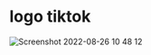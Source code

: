 # logo tiktok

![Screenshot 2022-08-26 10 48 12](https://user-images.githubusercontent.com/109696840/186918592-4f460870-ff2f-441b-945e-7e7f61699404.png)
